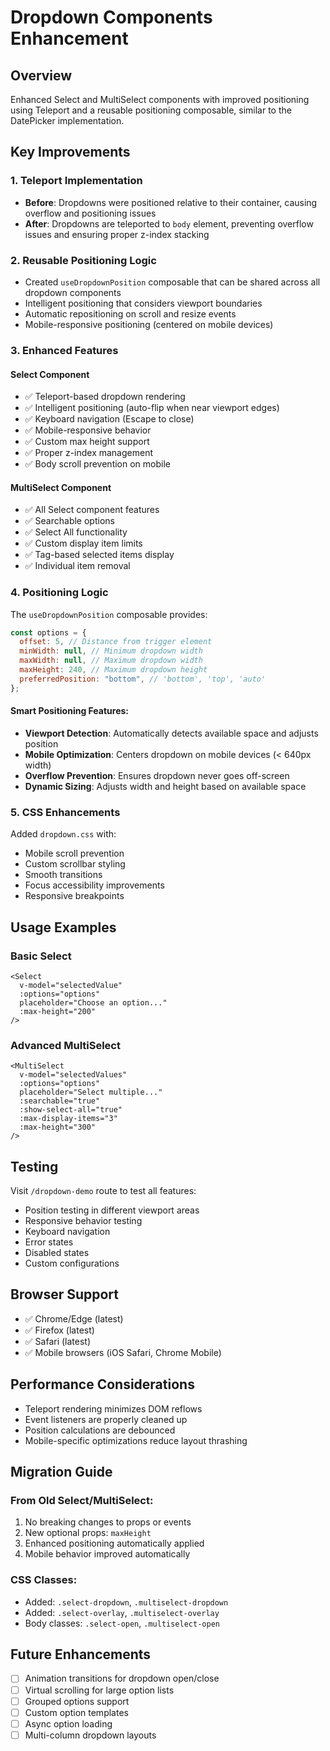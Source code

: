 # Dropdown Components Enhancement

## Overview

Enhanced Select and MultiSelect components with improved positioning using Teleport and a reusable positioning composable, similar to the DatePicker implementation.

## Key Improvements

### 1. Teleport Implementation

- **Before**: Dropdowns were positioned relative to their container, causing overflow and positioning issues
- **After**: Dropdowns are teleported to `body` element, preventing overflow issues and ensuring proper z-index stacking

### 2. Reusable Positioning Logic

- Created `useDropdownPosition` composable that can be shared across all dropdown components
- Intelligent positioning that considers viewport boundaries
- Automatic repositioning on scroll and resize events
- Mobile-responsive positioning (centered on mobile devices)

### 3. Enhanced Features

#### Select Component

- ✅ Teleport-based dropdown rendering
- ✅ Intelligent positioning (auto-flip when near viewport edges)
- ✅ Keyboard navigation (Escape to close)
- ✅ Mobile-responsive behavior
- ✅ Custom max height support
- ✅ Proper z-index management
- ✅ Body scroll prevention on mobile

#### MultiSelect Component

- ✅ All Select component features
- ✅ Searchable options
- ✅ Select All functionality
- ✅ Custom display item limits
- ✅ Tag-based selected items display
- ✅ Individual item removal

### 4. Positioning Logic

The `useDropdownPosition` composable provides:

```javascript
const options = {
  offset: 5, // Distance from trigger element
  minWidth: null, // Minimum dropdown width
  maxWidth: null, // Maximum dropdown width
  maxHeight: 240, // Maximum dropdown height
  preferredPosition: "bottom", // 'bottom', 'top', 'auto'
};
```

#### Smart Positioning Features:

- **Viewport Detection**: Automatically detects available space and adjusts position
- **Mobile Optimization**: Centers dropdown on mobile devices (< 640px width)
- **Overflow Prevention**: Ensures dropdown never goes off-screen
- **Dynamic Sizing**: Adjusts width and height based on available space

### 5. CSS Enhancements

Added `dropdown.css` with:

- Mobile scroll prevention
- Custom scrollbar styling
- Smooth transitions
- Focus accessibility improvements
- Responsive breakpoints

## Usage Examples

### Basic Select

```vue
<Select
  v-model="selectedValue"
  :options="options"
  placeholder="Choose an option..."
  :max-height="200"
/>
```

### Advanced MultiSelect

```vue
<MultiSelect
  v-model="selectedValues"
  :options="options"
  placeholder="Select multiple..."
  :searchable="true"
  :show-select-all="true"
  :max-display-items="3"
  :max-height="300"
/>
```

## Testing

Visit `/dropdown-demo` route to test all features:

- Position testing in different viewport areas
- Responsive behavior testing
- Keyboard navigation
- Error states
- Disabled states
- Custom configurations

## Browser Support

- ✅ Chrome/Edge (latest)
- ✅ Firefox (latest)
- ✅ Safari (latest)
- ✅ Mobile browsers (iOS Safari, Chrome Mobile)

## Performance Considerations

- Teleport rendering minimizes DOM reflows
- Event listeners are properly cleaned up
- Position calculations are debounced
- Mobile-specific optimizations reduce layout thrashing

## Migration Guide

### From Old Select/MultiSelect:

1. No breaking changes to props or events
2. New optional props: `maxHeight`
3. Enhanced positioning automatically applied
4. Mobile behavior improved automatically

### CSS Classes:

- Added: `.select-dropdown`, `.multiselect-dropdown`
- Added: `.select-overlay`, `.multiselect-overlay`
- Body classes: `.select-open`, `.multiselect-open`

## Future Enhancements

- [ ] Animation transitions for dropdown open/close
- [ ] Virtual scrolling for large option lists
- [ ] Grouped options support
- [ ] Custom option templates
- [ ] Async option loading
- [ ] Multi-column dropdown layouts
